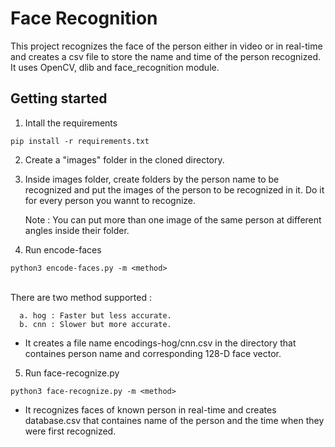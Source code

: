 # Face Recognition
This project recognizes the face of the person either in video or in real-time and creates a csv file to store the name and time of the person recognized.
It uses OpenCV, dlib and face_recognition module.

## Getting started

1. Intall the requirements
```
pip install -r requirements.txt 
```

2. Create a "images" folder in the cloned directory.

3. Inside images folder, create folders by the person name to be recognized and put the images of the person to be recognized in it. Do it for every person you wannt to recognize.
    
    Note :
    You can put more than one image of the same person at different angles inside their folder.
    
4. Run encode-faces
```
python3 encode-faces.py -m <method>
``` 
</br>
      There are two method supported :
   
      a. hog : Faster but less accurate.
      b. cnn : Slower but more accurate.

- It creates a file name encodings-hog/cnn.csv in the directory that containes person name and corresponding 128-D face vector.

5. Run face-recognize.py
```
python3 face-recognize.py -m <method>
```

- It recognizes faces of known person in real-time and creates database.csv that containes name of the person and the time when they were first recognized. 
